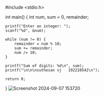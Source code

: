 #include <stdio.h>

int main() {
    int num, sum = 0, remainder;

    printf("Enter an integer: ");
    scanf("%d", &num);

    while (num != 0) {
        remainder = num % 10;
        sum += remainder;
        num /= 10;
    }

    printf("Sum of digits: %d\n", sum);
    printf("\n\n\nsuthesan vj   192210542\n");

    return 0;
}
![Screenshot 2024-09-07 153720](https://github.com/user-attachments/assets/e4cb2c5c-dcd2-46db-a5f7-e487d9535fd2)
